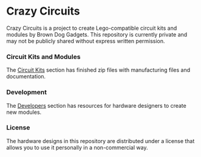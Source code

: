 # Crazy Circuits 

Crazy Circuits is a project to create Lego-compatible circuit kits and modules by Brown Dog Gadgets. This repository is currently private and may not be publicly shared without express written permission.

### Circuit Kits and Modules

The <a href="https://github.com/BrownDogGadgets/CrazyCircuits/tree/master/Circuit-Kits">Circuit Kits</a> section has finished zip files with manufacturing files and documentation.

### Development

The <a href="https://github.com/BrownDogGadgets/CrazyCircuits/tree/master/Development/">Developers</a> section has resources for hardware designers to create new modules.

### License

The hardware designs in this repository are distributed under a license that allows you to use it personally in a non-commercial way. 
